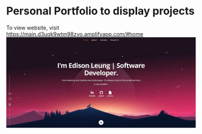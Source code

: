 # Personal Portfolio to display projects
To view website, visit https://main.d3uqk9wtm98zyo.amplifyapp.com/#home
 ![alt text](https://github.com/EdisonLeung/web-portfolio/blob/main/Homepage.png "Title Page")
